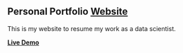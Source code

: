 <h2>
  Personal Portfolio
  <a href="https://choudharyprince890.github.io/portfolio/" target="_blank">Website</a>
</h2>


This is my website to resume my work as a data scientist.

**[Live Demo](https://choudharyprince890.github.io/portfolio/)**